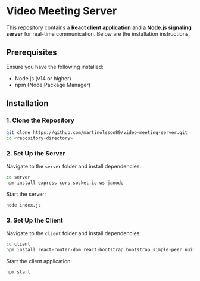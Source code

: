 # Video Meeting Server

This repository contains a **React client application** and a **Node.js signaling server** for real-time communication. Below are the installation instructions.

## Prerequisites

Ensure you have the following installed:

- Node.js (v14 or higher)
- npm (Node Package Manager)

## Installation

### 1. Clone the Repository
```bash
git clone https://github.com/martinolsson89/video-meeting-server.git
cd <repository-directory>
```

### 2. Set Up the Server
Navigate to the `server` folder and install dependencies:
```bash
cd server
npm install express cors socket.io ws janode
```

Start the server:
```bash
node index.js
```

### 3. Set Up the Client
Navigate to the `client` folder and install dependencies:
```bash
cd client
npm install react-router-dom react-bootstrap bootstrap simple-peer uuid socket.io-client process
```

Start the client application:
```bash
npm start
```
